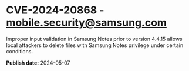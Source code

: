 # CVE-2024-20868 - mobile.security@samsung.com

Improper input validation in Samsung Notes prior to version 4.4.15 allows local attackers to delete files with Samsung Notes privilege under certain conditions.

**Publish date:** 2024-05-07
